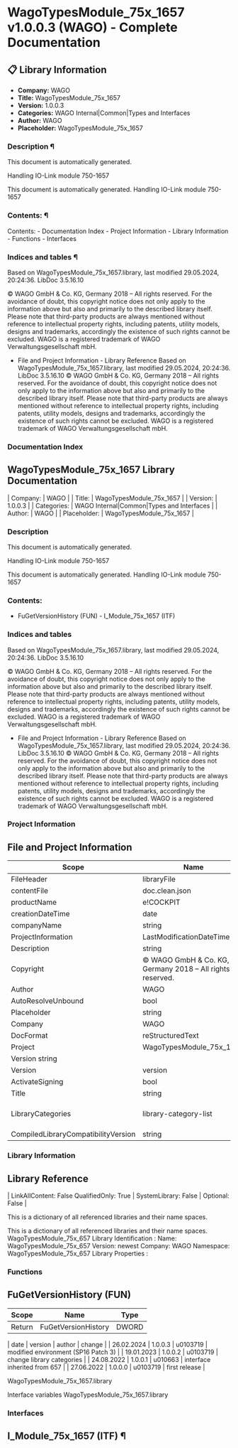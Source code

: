 # WagoTypesModule_75x_1657 v1.0.0.3 (WAGO) - Complete Documentation


## 📋 Library Information

- **Company:** WAGO
- **Title:** WagoTypesModule_75x_1657
- **Version:** 1.0.0.3
- **Categories:** WAGO Internal|Common|Types and Interfaces
- **Author:** WAGO
- **Placeholder:** WagoTypesModule_75x_1657

### Description ¶


This document is automatically generated.

Handling IO-Link module 750-1657

This document is automatically generated. Handling IO-Link module 750-1657

### Contents: ¶


Contents: - Documentation Index - Project Information - Library Information - Functions - Interfaces

### Indices and tables ¶


Based on WagoTypesModule_75x_1657.library, last modified 29.05.2024, 20:24:36. LibDoc 3.5.16.10

© WAGO GmbH & Co. KG, Germany 2018 – All rights reserved. For the avoidance of doubt, this copyright notice does not only apply to the information above but also and primarily to the described library itself. Please note that third-party products are always mentioned without reference to intellectual property rights, including patents, utility models, designs and trademarks, accordingly the existence of such rights cannot be excluded. WAGO is a registered trademark of WAGO Verwaltungsgesellschaft mbH.

- File and Project Information - Library Reference Based on WagoTypesModule_75x_1657.library, last modified 29.05.2024, 20:24:36. LibDoc 3.5.16.10 © WAGO GmbH & Co. KG, Germany 2018 – All rights reserved. For the avoidance of doubt, this copyright notice does not only apply to the information above but also and primarily to the described library itself. Please note that third-party products are always mentioned without reference to intellectual property rights, including patents, utility models, designs and trademarks, accordingly the existence of such rights cannot be excluded. WAGO is a registered trademark of WAGO Verwaltungsgesellschaft mbH.

### Documentation Index


## WagoTypesModule_75x_1657 Library Documentation


| Company: | WAGO |
| Title: | WagoTypesModule_75x_1657 |
| Version: | 1.0.0.3 |
| Categories: | WAGO Internal\|Common\|Types and Interfaces |
| Author: | WAGO |
| Placeholder: | WagoTypesModule_75x_1657 |

### Description


This document is automatically generated.

Handling IO-Link module 750-1657

This document is automatically generated. Handling IO-Link module 750-1657

### Contents:


- FuGetVersionHistory (FUN) - I_Module_75x_1657 (ITF)

### Indices and tables


Based on WagoTypesModule_75x_1657.library, last modified 29.05.2024, 20:24:36. LibDoc 3.5.16.10

© WAGO GmbH & Co. KG, Germany 2018 – All rights reserved. For the avoidance of doubt, this copyright notice does not only apply to the information above but also and primarily to the described library itself. Please note that third-party products are always mentioned without reference to intellectual property rights, including patents, utility models, designs and trademarks, accordingly the existence of such rights cannot be excluded. WAGO is a registered trademark of WAGO Verwaltungsgesellschaft mbH.

- File and Project Information - Library Reference Based on WagoTypesModule_75x_1657.library, last modified 29.05.2024, 20:24:36. LibDoc 3.5.16.10 © WAGO GmbH & Co. KG, Germany 2018 – All rights reserved. For the avoidance of doubt, this copyright notice does not only apply to the information above but also and primarily to the described library itself. Please note that third-party products are always mentioned without reference to intellectual property rights, including patents, utility models, designs and trademarks, accordingly the existence of such rights cannot be excluded. WAGO is a registered trademark of WAGO Verwaltungsgesellschaft mbH.

### Project Information


## File and Project Information


| Scope | Name | Type | Content |
| --- | --- | --- | --- |
| FileHeader | libraryFile | string | WagoTypesModule_75x_1657.library |
| contentFile | doc.clean.json |
| productName | e!COCKPIT |
| creationDateTime | date | 29.05.2024, 20:24:36 |
| companyName | string | WAGO |
| ProjectInformation | LastModificationDateTime | date | 29.05.2024, 20:24:36 |
| Description | string | See: Description |
| Copyright | © WAGO GmbH & Co. KG, Germany 2018 – All rights reserved. |
| Author | WAGO |
| AutoResolveUnbound | bool | True |
| Placeholder | string | WagoTypesModule_75x_1657 |
| Company | WAGO |
| DocFormat | reStructuredText |
| Project | WagoTypesModule_75x_1657 |
| Version string |  |
| Version | version | 1.0.0.3 |
| ActivateSigning | bool | False |
| Title | string | WagoTypesModule_75x_1657 |
| LibraryCategories | library-category-list | WAGO Internal\|Common\|Types and Interfaces |
| CompiledLibraryCompatibilityVersion | string | CODESYS V3.5 SP16 Patch 3 |

### Library Information


## Library Reference


| LinkAllContent: False QualifiedOnly: True | SystemLibrary: False | Optional: False |

This is a dictionary of all referenced libraries and their name spaces.

This is a dictionary of all referenced libraries and their name spaces. WagoTypesModule_75x_657 Library Identification : Name: WagoTypesModule_75x_657 Version: newest Company: WAGO Namespace: WagoTypesModule_75x_657 Library Properties :

### Functions


## FuGetVersionHistory (FUN)


| Scope | Name | Type |
| --- | --- | --- |
| Return | FuGetVersionHistory | DWORD |

| date | version | author | change |
| 26.02.2024 | 1.0.0.3 | u0103719 | modified environment (SP16 Patch 3) |
| 19.01.2023 | 1.0.0.2 | u0103719 | change library categories |
| 24.08.2022 | 1.0.0.1 | u010663 | interface inherited from 657 |
| 27.06.2022 | 1.0.0.0 | u0103719 | first release |

WagoTypesModule_75x_1657.library

Interface variables WagoTypesModule_75x_1657.library

### Interfaces


## I_Module_75x_1657 (ITF) ¶
